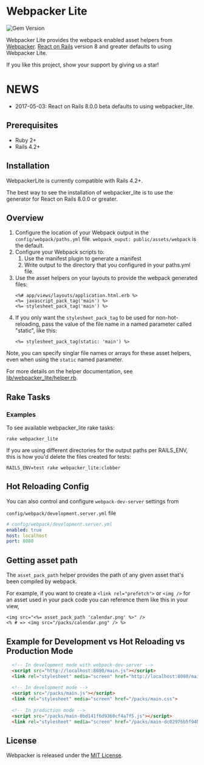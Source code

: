 # Webpacker Lite
![Gem Version](https://badge.fury.io/rb/webpacker_lite.svg)

Webpacker Lite provides the webpack enabled asset helpers from [Webpacker](https://github.com/rails/webpacker).
[React on Rails](https://github.com/shakacode/react_on_rails) version 8 and greater defaults to using Webpacker Lite.

If you like this project, show your support by giving us a star!

# NEWS
 
* 2017-05-03: React on Rails 8.0.0 beta defaults to using webpacker_lite.

## Prerequisites

* Ruby 2+
* Rails 4.2+

## Installation

WebpackerLite is currently compatible with Rails 4.2+.

The best way to see the installation of webpacker_lite is to use the generator for React on Rails 8.0.0 or greater.

## Overview

1. Configure the location of your Webpack output in the `config/webpack/paths.yml` file.
   `webpack_ouput: public/assets/webpack` is the default.
2. Configure your Webpack scripts to:
   1. Use the manifest plugin to generate a manifest
   2. Write output to the directory that you configured in your paths.yml file.
3. Use the asset helpers on your layouts to provide the webpack generated files:
   ```erb
   <%# app/views/layouts/application.html.erb %>
   <%= javascript_pack_tag('main') %>
   <%= stylesheet_pack_tag('main') %>
   ```
4. If you only want the `stylesheet_pack_tag` to be used for non-hot-reloading, pass the value of the file name in a named parameter called "static", like this:
   ```erb
   <%= stylesheet_pack_tag(static: 'main') %>
   ```

Note, you can specify singlar file names or arrays for these asset helpers, even when using the `static` named parameter.

For more details on the helper documentation, see [lib/webpacker_lite/helper.rb](lib/webpacker_lite/helper.rb).

## Rake Tasks

### Examples

To see available webpacker_lite rake tasks:

```
rake webpacker_lite
```

If you are using different directories for the output paths per RAILS_ENV, this is how you'd delete the files created for tests: 
```
RAILS_ENV=test rake webpacker_lite:clobber
```

## Hot Reloading Config   
You can also control and configure `webpack-dev-server` settings from

`config/webpack/development.server.yml` file

```yml
# config/webpack/development.server.yml
enabled: true
host: localhost
port: 8080
```

## Getting asset path

The `asset_pack_path` helper provides the path of any given asset that's been compiled by webpack.

For example, if you want to create a `<link rel="prefetch">` or `<img />`
for an asset used in your pack code you can reference them like this in your view,

```erb
<img src="<%= asset_pack_path 'calendar.png' %>" />
<% # => <img src="/packs/calendar.png" /> %>
```

## Example for Development vs Hot Reloading vs Production Mode
```html
  <!-- In development mode with webpack-dev-server -->
  <script src="http://localhost:8080/main.js"></script>
  <link rel="stylesheet" media="screen" href="http://localhost:8080/main.css">
  
  <!-- In development mode -->
  <script src="/packs/main.js"></script>
  <link rel="stylesheet" media="screen" href="/packs/main.css">
  
  <!-- In production mode -->
  <script src="/packs/main-0bd141f6d9360cf4a7f5.js"></script>
  <link rel="stylesheet" media="screen" href="/packs/main-dc02976b5f94b507e3b6.css">
```

## License
Webpacker is released under the [MIT License](https://opensource.org/licenses/MIT).
